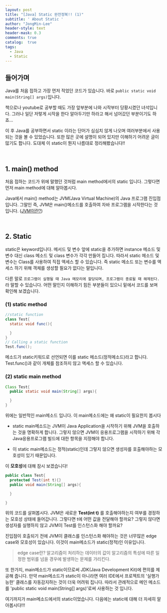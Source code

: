 ```yaml
---
layout: post
title: "[Java] Static 완전정복!! (1)"
subtitle: ' About Static '
author: "JongMin-Lee"
header-style: text
header-mask: 0.3
comments: true
catalog:  true
tags:
  - Java
  - Static
---
```


## 들어가며

Java를 처음 접하고 가장 먼저 적었던 코드가 있습니다. 바로 `public static void main(String[] args)`입니다.

책으로나 youtube로 공부할 때도 가장 앞부분에 나와 시작부터 당황시켰던 녀석입니다.
그러나 일단 저렇게 시작을 한다 알아두기만 하라고 해서 넘어갔던 부분이기도 하죠...

이 후 Java를 공부하면서 static 이라는 단어가 심심치 않게 나오며 여러부분에서 사용되는 것을 볼 수 있었습니다. 또한 많은 곳에 설명이 되어 있지만 이해하기 어려운 글이 많기도 합니다.
도대체 이 static이 뭔지 나름대로 정리해봤습니다!!

<br />

## 1. main() method

처음 접하는 코드가 위에 말했던 것처럼 main method에서의 static 입니다. 그렇다면 먼저
main method에 대해 알아봅시다.

Java에서 main() method는 JVM(Java Virtual Machine)의 Java 프로그램 진입점입니다. 그말인 즉, JVM은 main()메소드를 호출하여 자바 프로그램을 시작한다는 것 입니다.
([JVM이란?](https://jongminlee0.github.io/2019/06/13/jvm/))

<br />

## 2. Static

static은 keyword입니다. 메서드 및 변수 앞에 static을 추가하면 instance 메소드 및 변수 대신
class 메소드 및 class 변수가 각각 만들어 집니다.
따라서 static 메소드 및 변수는 Class를 사용하여 직접 액세스 할 수 있습니다. 즉 static
메소드 또는 변수를 액세스 하기 위해 객체를 생성할 필요가 없다는 말입니다.

다른 말로 `프로그램이 실행될 때 Java 메모리에 할당되며, 프로그램이 종료될 때 해제된다.`라 말할 수 있습니다. 어떤 말인지 이해하기 힘든 부분들이 있으니 밑에서 코드를 보며 확인해 보겠습니다.

### (1) static method

```java
//static function
class Test{
  static void func(){

  }
}
// Calling a static function
Test.func();
```

메소드가 static키워드로 선언되면 이를 static 메소드(정적메소드)라고 합니다. Test.func()과 같이 개체를 참조하지 않고 액세스 할 수 있습니다.

### (2) static main method

```java
Class Test{
  public static void main(String[] args){

  }
}

```

위에는 일반적인 main메소드 입니다. 이 main메소드에는 왜 static이 필요한지 봅시다

- static main메소드는 JVM이 Java Application을 시작하기 위해 JVM을 호출하는 것을 명확하게 합니다. 그렇지 않으면 JVM이 응용프로그램을 시작하기 위해 각 Java응용프로그램 빌드에 대한 항목을 지정해야 합니다.

- 이 static main메소드는 정적(static)인데 그렇지 않으면 생성자를 호출해야하는 모호성이 있기 때문입니다.

이 **모호성**에 대해 잠시 보겠습니다!

```java
public class Test{
  protected Test(int t){}
  public void main(String[] args){

  }

}
```
위의 코드를 살펴봅시다. JVM은 새로운 **Test(int t)** 를 호출해야하는지 여부를 경정하는 모호성 상태에 들어갑니다.
그렇다면 t에 어떤 값을 전달해야 할까요? 그렇지 않다면 생성자를 실행하지 않고 JVM이 Test를 인스턴스화 해야 할까요?

진입점이 호출되기 전에 JVM이 클래스를 인스턴스화 해야하는 것은 너무많은 edge case와 모호성이 있습니다. 이것이 main메소드가 static(정적)인 이유입니다.
> edge case란?
> 알고리즘이 처리하는 데이터의 값이 알고리즘의 특성에 따른 일정한 범위를 넘을 경우에 발생하는 문제를 가리킨다.

또 한가지, main메소드가 static이므로써 JDK(Java Development Kit)에 편의를 제공해 줍니다.
만약 main메소드가 static이 아니라면 여러 IDE에서 프로젝트의 '실행가능한' 클래스를 자동감지하는 것이 더욱 어려워 집니다.
따라서 관례적으로 메인 메소드를 'public static void main(String[] args)'로써 사용하는 것 입니다.

여기까지가 main메소드에서의 static이었습니다. 다음에는 static에 대해 더 자세히 알아봅시다!!!

<br />


